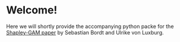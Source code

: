 # Welcome!

Here we will shortly provide the accompanying python packe for the [Shapley-GAM paper](LINK) by Sebastian Bordt and Ulrike von Luxburg.

